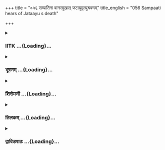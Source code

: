 +++
title = "०५६ सम्पातिना वानरमुखात् जटायुमृत्युश्रवणम्"
title_english = "056 Sampaati hears of Jataayu s death"

+++
<div caption="श्रीराम-हरिसीताराममूर्ति-घनपाठिभ्यां वचनम्" class="audioEmbed" src="https://archive.org/download/Ramayana-recitation-Sriram-harisItArAmamUrti-Ghanapaati-v2/Kanda_4/Kanda_4_KSK-056-Sampaati_hears_of_Jataayu_s_death.mp3"></div>

<div class="js_include collapsed" newlevelforh1="3" title="IITK" unfilled url="/purANam/rAmAyaNam/audIchya-pAThaH/iitk/4_kiShkindhAkANDam/05-daxiNAnveShaNam/056_sampAtinA_vAnaramukhAt_jaTAyumRtyushravaNam.md">
<details><summary><h3>IITK ...{Loading}...</h3></summary>

Sampati sees Angada and other monkeys -- hears about the death of his
brother Jatayu.



#### श्लोकः
##### मूलम्
उपविष्टास्तु ते सर्वे यस्मिन्प्रायं गिरिस्थले।  
हरयो गृध्रराजश्च तं देशमुपचक्रमे॥4.56.1॥  
सम्पातिर्नाम नाम्ना तु चिरञ्जीवी विहङ्गमः।  
भ्राता जटायुषः श्रीमान्विख्यातबलपौरुषः॥4.56.2॥

##### शब्दार्थः
ते they, सर्वे all, हरयः monkeys, यस्मिन् that, गिरिस्थले on the plateau of the mountain, प्रायम् उपविष्टाः seated preparing to die by fasting unto death, तं देशम् that location, गृध्रराजः king of vultures, नाम्ना by name, सम्पातिर्नाम as Sampati, चिरञ्जीवी longlived, जटायुषः Jatayu, भ्राता brother, श्रीमान् prosperous, विख्यातबलपौरुषः widely known for his strength, विहङ्गमः a vulture, उपचक्रमे came there.

##### आङ्ग्लानुवादः
While the monkeys were preparing to fast unto death on the plateau of the mountain, Sampati, the prosperous king of vultures, the longlived elder brother of Jatayu widely known for his strength, appeared there.



#### श्लोकः
##### मूलम्
कन्दरादभिनिष्क्रम्य स विन्ध्यस्य महागिरेः।  
उपविष्टान्हरीन्दृष्ट्वा हृष्टात्मा गिरमब्रवीत्॥4.56.3॥

##### शब्दार्थः
सः he, महागिरेः of the great mountain, विन्ध्यस्य Vindhya's, कन्दरात् from the cave, अभिनिष्क्रम्य emerging, उपविष्टान् seated, हरीन् monkeys, दृष्ट्वा after seeing, हृष्टात्मा delighted, गिरम् word, अब्रवीत् spoke.

##### आङ्ग्लानुवादः
Coming out of the cave of the great mount Vindhya, Sampati was glad to see the monkeys seated there and said to himselfः



#### श्लोकः
##### मूलम्
विधिः किल नरं लोके विधानेनानुवर्तते।  
यथाऽयं विहितो भक्ष्यश्चिरान्मह्यमुपागतः॥4.56.4॥

##### शब्दार्थः
लोके in this world, विधिः destiny, विधानेन in accordance with, नरम् अनुवर्तते किल said to follow, यथा as, चिरात् for long, मह्यम् for me, विहितः fixed, अयम् this, भक्ष्यः eatable, उपागतः has come.

##### आङ्ग्लानुवादः
'Destiny rules the world of men in accordance with a divine arrangement. Or else, it would not have brought me food after a long time (of fasting)'. (The monkeys are food for Sampati)'



#### श्लोकः
##### मूलम्
परम्पराणां भक्षिष्ये वानराणां मृतं मृतम्।  
उवाचेदं वचः पक्षी तान्निरीक्ष्य प्लवङ्गमान्॥4.56.5॥

##### शब्दार्थः
वानराणाम् of monkeys, परम्पराणाम् one after the other, मृतं मृतम् as and when they die, भक्षिष्ये I will eat, तान् them, प्लवङ्गमान् monkeys, निरीक्ष्य looking at them, पक्षी the vulture, इदं these, वचः words, उवाच spoke.

##### आङ्ग्लानुवादः
Looking at them, the vulture continued, 'I will eat these monkeys one after the other as and when they die'.



#### श्लोकः
##### मूलम्
तस्य तद्वचनं श्रुत्वा भक्ष्यलुब्धस्य पक्षिणः।  
अङ्गदः परमायस्तो हनूमन्तमथाब्रवीत्॥4.56.6॥

##### शब्दार्थः
भक्ष्यलुब्धस्य of the greedy for food, तस्य पक्षिणः of the vulture, तत् वचनम् that words, श्रुत्वा on hearing, अथ then, अङ्गदः Angada, परमायस्तः highly dejected, हनूमन्तम् to Hanumanta, अब्रवीत् said.

##### आङ्ग्लानुवादः
Hearing the words of the vulture greedily waiting for food, deeply dejected Angada spoke to Hanumanः



#### श्लोकः
##### मूलम्
पश्य सीतापदेशेन साक्षाद्वैवस्वतो यमः।  
इमं देशमनुप्राप्तो वानराणां विपत्तये॥4.56.7॥

##### शब्दार्थः
सीतापदेशेन in the name of Sita, वैवस्वतः Vaivasvata, यमः Yama, साक्षात् himself in person, वानराणाम् to monkeys, विपत्तये to kill, इमं देशम् this place, अनुप्राप्तः has come, पश्य see.

##### आङ्ग्लानुवादः
'See, Yama, son of Vaivasvata, has arrived here in person  to destroy the monkeys in the name of Sita. (Sita became the direct agent for causing the destruction of monkeys).



#### श्लोकः
##### मूलम्
रामस्य न कृतं कार्यं राज्ञो न च वचः कृतम्।  
हरीणामियमज्ञाता विपत्तिस्सहसागता॥4.56.8॥

##### शब्दार्थः
रामस्य Rama's, कार्यम् task, न कृतम् not carried out, राज्ञः the king's, वचः words, न च कृतम् not carried out, हरीणाम् for the monkeys, इयम् this, अज्ञाता unknown, विपत्तिः calamity, सहसा suddenly, आगता has set in.

##### आङ्ग्लानुवादः
'Rama's task has not been performed. Sugriva's order has not been excuted. And (now) suddenly this calamity has overtaken the monkeys unawares.



#### श्लोकः
##### मूलम्
वैदेह्याः प्रियकामेन कृतं कर्म जटायुषा।  
गृध्राराजेन यत्तत्र श्रुतं वस्तदशेषतः॥4.56.9॥

##### शब्दार्थः
वैदेह्याः the princess of Videha, प्रियकामेन in order to please her, गृध्रराजेन by the king of vultures, जटायुषा by Jatayu, तत्र there, यत् कर्म whatever task, कृतम् has been accomplished, तत् that, अशेषतः fully, वः for you, श्रुतम् heard.

##### आङ्ग्लानुवादः
'We have heard in detail about the task accomplished by Jatayu, the king of vultures, in order to please Sita, the princess of Videha.



#### श्लोकः
##### मूलम्
तथा सर्वाणि भूतानि तिर्यग्योनिगतान्यपि।  
प्रियं कुर्वन्ति रामस्य त्यक्त्वा प्राणान्यथा वयम्॥4.56.10॥

##### शब्दार्थः
तथा that way, तिर्यग्योनिगतान्यपि those born as animals even, सर्वाणि all, भूतानि creatures, प्राणान् life, त्यक्त्वा risking, वयं यथा like us, रामस्य for Rama, प्रियम् please, कुर्वन्ति you will.

##### आङ्ग्लानुवादः




#### श्लोकः
##### मूलम्
अन्योऽन्यमुपकुर्वन्ति स्नेहकारुण्ययन्त्रिताः।  
तेन तस्योपकारार्थं त्यजताऽत्मानमात्मना॥4.56.11॥

##### शब्दार्थः
स्नेहकारुण्ययन्त्रिताः  bound by  friendship and compassion, अन्योन्यम् mutually, उपकुर्वन्ति  help, तेन by him, तस्य Rama's, उपकारार्थम् for wellbeing, आत्मानम् his life, आत्मना by himself, त्यजत by giving up.

##### आङ्ग्लानुवादः
'Bound by  friendship and compassion each one helps the other. In fact, Jatayu did this by giving up his life on his own, for the sake of Rama.



#### श्लोकः
##### मूलम्
प्रियं कृतं हि रामस्य धर्मज्ञेन जटायुषा।  
राघवार्थे परिश्रान्ता वयं सन्त्यक्तजीविताः॥4.56.12॥  
कान्ताराणि प्रपन्नाः स्म न च पश्याम मैथिलीम्।

##### शब्दार्थः
धर्मज्ञेन by the righteous, जटायुषा by Jatayu, रामस्य Rama's, प्रियम् wellbeing, कृतं हि is done, वयम् we, राघवार्थे for Rama's sake, परिश्रान्ताः exhausted, सन्त्यक्तजीविताः all of us are giving up life, कान्ताराणि forests, प्रपन्नाः ventured, स्म we, मैथिलीम् Maithili, न च पश्याम we have not seen.

##### आङ्ग्लानुवादः
'Jatayu, the knower of dharma, has laid down his life for the wellbeing of Rama. We are exhausted in the process of helping Rama. We have lost hope of our lives after entering these forests. Yet we have failed to find the princess from Mithila.



#### श्लोकः
##### मूलम्
स सुखी गृध्रराजस्तु रावणेन हतो रणे॥4.56.13॥  
मुक्तश्च सुग्रीवभयाद्गतश्च परमां गतिम्।

##### शब्दार्थः
रणे in combat, रावणेन by Ravana, हतः was slain, सः he, गृध्रराजस्तु king of vultures, सुखी is happy, सुग्रीवभयात् fear of Sugriva, मुक्तश्च relieved, परमाम् supreme, गतिम् status, गतश्च attained.

##### आङ्ग्लानुवादः
'The king of vultures was slain by Ravana in a combat. He attained supreme status. He had no fear for Sugriva (as we have).



#### श्लोकः
##### मूलम्
जटायुषो विनाशेन राज्ञो दशरथस्य च॥4.56.14॥  
हरणेन च वैदेह्यास् संशयं हरयो गताः।

##### शब्दार्थः
जटायुषः Jatayu's, विनाशेन by the death, राज्ञः king's, दशरथस्य च and Dasaratha's, वैदेह्याः princess from Videha, हरणेन च by abducting, हरयः monkeys, संशयं गताः are caught in doubtful situation.

##### आङ्ग्लानुवादः
'The survival of monkeys has become doubtful due to the death of Jatayu, death of  king Dasaratha and the abduction of the princess from Videha.



#### श्लोकः
##### मूलम्
रामलक्ष्मणयोर्वासश्च अरण्ये सह सीतया॥4.56.15॥  
राघवस्य च बाणेन वालिनश्च तथा वधः।  
रामकोपादशेषाणां रक्षसानां तथा वधः॥4.56.16॥  
कैकेय्या वरदानेन इदं च विकृतं कृतम्।

##### शब्दार्थः
कैकेय्याः to Kaikeyi, वरदानेन the granting of boons, सीतया सह along with Sita, अरण्ये in the forest, रामलक्ष्मणयोः of Rama and Lakshmana, वासः residence, तथा so also, राघवस्य Rama's, बाणेन with arrow, वालिनः Vali's, वधश्च death, तथा so also, रामकोपात् due to Rama's anger, अशेषाणाम् of the entire lot, रक्षसानाम् demons, वधश्च death, इदम् this, विकृतं च unwanted consequence, कृतम् was done.

##### आङ्ग्लानुवादः
'The exile of Rama and Lakshmana into the forest along with Sita, so also the death of Vali and of the demons in the hands of Rama due to his anger are all evil  
consequences of a boon granted to Kaikeyi.'



#### श्लोकः
##### मूलम्
तदसुखमनुकीर्तितं वचो  
भुवि पतितांश्च समीक्ष्य वानरान्।  
भृशचलितमतिर्महामतिः  
कृपणमुदाहृतवान् स गृध्रराट्॥4.56.17॥

##### शब्दार्थः
अनुकीर्तितम् which was described, असुखम् unhappy , तत् that, वचः words, भुवि on the earth, पतितान् fallen, वानरान् monkeys, समीक्ष्य observing, महामतिः wise, सः he, गृध्राराट् the king of vultures, भृशचलितमतिः shaken up mentally, कृपणम् wretched, उदाहृतवान् narrated.

##### आङ्ग्लानुवादः
The wise king of vultures was shaken up mentally on seeing the monkeys lying on the ground and hearing the unhappy narration of Angada.  

#### समाप्तिः
 श्रीमद्रामायणे वाल्मीकीय आतिकाव्ये किष्किन्धाकाण्डे षटपञ्चाशस्सर्गः॥  
Thus ends the  fiftysixth sarga in Kishkindakanda of the first epic, the Holy Ramayana composed by sage Valmiki.

</details>
</div>
<div class="js_include collapsed" newlevelforh1="3" title="भूषणम्" unfilled url="/purANam/rAmAyaNam/audIchya-pAThaH/TIkA/bhUShaNa_iitk/4_kiShkindhAkANDam/05-daxiNAnveShaNam/056_sampAtinA_vAnaramukhAt_jaTAyumRtyushravaNam.md">
<details><summary><h3>भूषणम् ...{Loading}...</h3></summary>



उपविष्टास्तु ते सर्वे यस्मिन् प्रायं गिरिस्थले ।  

हरयो गृध्रराजश्च तं देशमुपचक्रमे  ॥  ४।५६।१  ॥   

अथ सम्पातिसंवनादः षट्पञ्चाशे उपविष्टा इत्यादि । उपचक्रमे
प्राप्तुमुपक्रान्तः  ॥  ४।५६।१  ॥   

  

सम्पातिर्नाम नाम्ना तु चिरञ्चीवी विहङ्गमः ।  

भ्राता जटायुषः श्रीमान् प्रख्यातबलपौरुषः  ॥  ४।५६।२  ॥   

कन्दरादभिनिष्क्रम्य स विन्ध्यस्य महागिरेः ।  

उपविष्टान् हरीन् दृष्ट्वा हृष्टात्मा गिरमब्रवीत्  ॥  ४।५६।३  ॥   

सम्पातिरित्यादिश्लोकद्वयमेकान्वयम्  ॥  ४।५६।२,३  ॥   

  

विधिः किल नरं लोके विधानेनानुवर्तते ।  

याथा ऽयं विहितो भक्ष्याश्चिरान्मह्यामुपागतः  ॥  ४।५६।४  ॥   

विधिः दैवम् । विधानेन योगक्षेमसम्पादनेन । यथा यस्मात्कारणात्  ॥  ४।५६।४
 ॥   

  

परं पराणां भक्षिष्ये वानराणां मृतं मृतम् ।  

उवाचेदं वचः पक्षी तान्निरीक्ष्य प्लवङ्गमान्  ॥  ४।५६।५  ॥   

पराणां वानराणां मध्ये मृतं परं वानरं भक्षिष्य इत्येवं वच उवाचेत्यन्वयः
 ॥  ४।५६।५  ॥   

  

तस्य तद्वचनं श्रुत्वा भक्ष्यलुब्धस्य पक्षिणः ।  

अङ्गदः परमायस्तो हमुमन्तमथाब्रवीत्  ॥  ४।५६।६  ॥   

पश्य सीतापदेशेन साक्षाद्वैवस्वतो यमः ।  

इमं देशमनुप्राप्तो वानराणां विपत्तये  ॥  ४।५६।७  ॥   

परमायस्तः परमोद्विग्न इत्यर्थः  ॥  ४।५६।६,७  ॥   

  

रामस्य न कृतं कार्यं राज्ञो न च वचः कृतम् ।  

हरिणामियमज्ञाता विपत्तिः सहसागता  ॥  ४।५६।८  ॥   

अज्ञाता अचिन्तिता  ॥  ४।५६।८  ॥   

  

वैदेह्याः प्रियकामेन कृतं कर्म जटायुषा ।  

गृध्रराजेन यत्तत्र श्रुतं वस्तदशेषतः  ॥  ४।५६।९  ॥   

तथा सर्वाणि भूतानि तिर्यग्योनिगतान्यपि ।  

प्रियं कुर्वन्ति रामस्य त्यक्त्वा प्राणान् यथा वयम् ।  

अन्योन्यमुपकुर्वन्ति स्नेहकारुण्ययन्त्रिताः  ॥  ४।५६।१०  ॥   

तेन तस्योपकारार्थं त्यजतात्मानमात्मना ।  

प्रियं कृतं हि रामस्य धर्मज्ञेन जटायुषा  ॥  ४।५६।११  ॥   

राघवार्थे परिश्रान्ता वयं संत्यक्तजीविताः ।  

कान्ताराणि प्रपन्नाः स्म न च पश्याम मैथिलीम्  ॥  ४।५६।१२  ॥   

स्नेहकारुण्ययन्त्रिताः स्नेहकारुण्याभ्यां वद्धाः । अन्योन्यं प्रत्येकं
प्रत्येकम्  ॥  ४।५६।१०१२  ॥   

  

स सुखी गृध्रराजस्तु रावणेन हतो रणे ।  

मुक्तश्च सुग्रीवभयाद्गतश्च परमां गतिम्  ॥  ४।५६।१३  ॥   

जटायुषो विनाशेन राज्ञो दशरथस्य च ।  

हरणेन च वैदेह्याः संशयं हरयो गताः  ॥  ४।५६।१४  ॥   

परमां गतिं मुक्तिमित्यर्थः  ॥  ४।५६।१३,१४  ॥   

  

रामलक्ष्मणयोर्वास अरण्ये सह सीतया ।  

राघवस्य च बाणेन वालिनश्च तथा वधः  ॥  ४।५६।१५  ॥   

रामकोपादशेषाणां राक्षसानां तथा वधः ।  

कैकेय्या वरदानेन इदं हि विकृतं कृतम्  ॥  ४।५६।१६  ॥   

रामलक्ष्मणयोरित्यादि । रामवनवासमारभ्य प्रायोपवेशपर्यन्तं यदस्ति
तत्सर्वमिदं विकृतं कैकेय्या वरदानेन कृतं हीति सम्बन्धः । इत्यङ्गदो
ऽभ्रवीदिति सम्बन्धः  ॥  ४।५६।१५,१६  ॥   

  

तदसुखमनुकीर्तितं वचो भुवि पतितांश्च समीक्ष्य वानरान् ।  

भृशचिलतमतिर्महामतिः कृपणमुदाहृतवान् स गृध्रराट्  ॥  ४।५६।१७  ॥   

तदसुखमिति । समीक्ष्य ज्ञात्वेत्यर्थः । ज्ञानं च वचनश्रवणं वानराणां दर्शन
च । अस्य श्लोकस्यानन्तरं सर्गसमाप्तिर्भवितुमर्हति  ॥  ४।५६।१७  ॥   

  

तत्तु श्रुत्वा तदा वाक्यमङ्गदस्य मुखोद्गतम् ।  

अब्रवीद्वचनं गृध्रस्तीक्ष्णतुण्डो महास्वनः  ॥  ४।५६।१८  ॥   

को ऽयं गिरा घोषयति प्राणैः प्रियतमस्य मे ।  

जटायुषो वधं भ्रातुः कम्पयन्निव मे मनः  ॥  ४।५६।१९  ॥   

कथमासीज्जनस्थाने युद्धं राक्षसगृध्रयोः ।  

नामधेयमिदं भ्रातुश्चिरस्याद्य मया श्रुतम्  ॥  ४।५६।२०  ॥   

इच्छेयं गिरिदुर्गाच्च भवद्भिरवतारितुम् ।  

यवीयसो गुणज्ञस्य श्लाघनीयस्य विक्रमैः  ॥  ४।५६।२१  ॥   

अतिदीर्घस्य कालस्य तुष्टो ऽस्मि परिकीर्तनात् ।  

तदिच्छेयमहं श्रोतुं विनाशं वानरर्षभाः  ॥  ४।५६।२२  ॥   

भ्रातुर्जटायुषस्तस्य जनस्थाननिवासिनः ।  

तस्यैव च मम भ्रातुः सखा दशरथः कथम्  ॥  ४।५६।२३  ॥   

यस्य रामः प्रियः पुत्रो ज्येष्ठो गुरुजनप्रियः ।  

सूर्यांशुदग्धपक्षत्वान्न शक्नोम्युपसर्पितुम्  ॥  ४।५६।२४  ॥   

तीक्ष्णतुण्डः तीक्ष्णमुखः । "वक्त्रास्ये वदनं तुण्डम्" इत्यमरः  ॥ 
४।५६।१८२४  ॥   

  

इच्छेयं पर्वतादस्मादवतर्तुमरिन्दमाः  ॥  ४।५६।२५  ॥   

इत्यार्षे श्रीरामायणे वाल्मीकीये आदिकाव्ये श्रीमत्किष्किन्धाकाण्डे
षट्पञ्चाशः सर्गः  ॥  ५६  ॥   

अत्र "कथमासीज्जनस्थाने युद्धं राक्षसगृध्रयोः । सखा दशरथः कथम्"
इत्येवमनुवादात् पूर्वमिदमप्यङ्गदेनोक्तमिति ध्येयम् । अस्मिन् सर्गे
पञ्चविंशतिश्लोकाः  ॥  ४।५६।२५  ॥   

इति श्रीगोविन्दराजविरचिते श्रीरामायणभूषणे मुक्ताहाराख्याने
किष्किन्धाकाण्डव्याख्याने षट्पञ्चाशः सर्गः  ॥  ५६  ॥   



</details>
</div>
<div class="js_include collapsed" newlevelforh1="3" title="शिरोमणी" unfilled url="/purANam/rAmAyaNam/audIchya-pAThaH/TIkA/shiromaNI_iitk/4_kiShkindhAkANDam/05-daxiNAnveShaNam/056_sampAtinA_vAnaramukhAt_jaTAyumRtyushravaNam.md">
<details><summary><h3>शिरोमणी ...{Loading}...</h3></summary>



भयमागतमित्युक्तम्, तत्स्वरूपं वर्णयितुमाह उपेति । यस्मिन् गिरिस्थले
सर्वे हरयः प्रायमुपविष्टाः तं देशं गृध्रराजः संपातिः उपचक्रमे जगाम  ॥ 
४।५६।१  ॥   

  

संपातिरिति । जटायुषः भ्राता नाम्ना संपातिः संपातिनामेत्यर्थः, विन्ध्यस्य
कन्दरात् अभिनिष्क्रम्य हरीन्दृष्ट्वा हृष्टात्मा सन् गिरमब्रवीत् नाम
प्रसिद्धमेतत् । श्लोकद्वयमेकान्वयि  ॥  ४।५६।२,३  ॥   

  

तद्वचनाकारमाह विधिरिति । विधानेन पूर्वार्जितकर्मानुसारेण विधिः क्रियाफलं
यथा नरमनुवर्तते प्राप्नोति तथा विहितः पूर्वार्जितकर्मणा निष्पादितः अयं
भक्ष्यः मह्यमुपागतः अतः परम्पराणां क्रमेणाभिविष्टानां वानराणां मृतं मृतं
वानरमहं भक्षिष्ये । एतद्वचः प्लवङ्गमान् निरीक्ष्य पक्षी संपातिरब्रवीत् ।
श्लोकद्वयमेकान्वयि  ॥  ४।५६।४,५ ॥   

  

तस्येति । भक्ष्यलब्धस्य लब्धं भक्ष्यं येन तस्य संपातेर्वचनं श्रुत्वा
परमायस्तो ऽतिखिन्नो ऽङ्गदः हनूमन्तमब्रवीत्  ॥  ४।५६।६  ॥   

  

तद्वचनाकारमाह पश्येति । वैवस्वतो विवस्वत्पुत्रोपमः गृध्रापदेशेन
गृध्रव्याजेन वानराणां विपत्तये इमं देशं साक्षादनुप्राप्तः  ॥  ४।५६।७  ॥   

  

रामस्येति । यैः रामस्य कार्यं न कृतं राजशासनं मासाभ्यन्तरे
समागन्तव्यमिति सुग्रीवकृतनियोगश्च न कृतं तेषां हरीणामज्ञाता
पूर्वमलक्षितेयं विपत्तिः आगता  ॥  ४।५६।८  ॥   

  

एतत्कर्तृकास्मद्भक्षणे ऽस्माभिर्न शोचनीयमित्याह-- वैदेह्या इति
द्वाभ्याम् । वैदेह्याः प्रियकामेन जटायुषा यत् कर्मं कृतं तत् वो
युष्माकमशेषतः श्रुतम्  ॥  ४।५६।९  ॥   

  

तथेति । तिर्यग्योनिगतानि जटायुःप्रभृतीनि प्राणांस्त्यक्त्वा ऽपि यथा
रामस्य प्रियं कुर्वन्ति तथा वयं करिष्याम इति शेषः  ॥  ४।५६।१०  ॥   

  

तदेव भङ्गयन्तरेणाह अन्योन्यमिति । स्नेहकारुण्ययन्त्रिताः
स्नेहकारुण्ययोर्वशं प्राप्ताः शिष्टाः अन्योन्यमुपकुर्वन्ति ततो
हेतोस्तस्य रामस्योपकारार्थमात्मना स्वस्वप्रयत्नेन आत्मानं देहं त्यजत  ॥ 
४।५६।११  ॥   

  

ननु मरणमात्रेण कथं रामप्रीतिर्भवितेत्यत आह प्रियमिति । धर्मज्ञेन जटायुषा
रामस्य प्रियं प्रीतिः कृतं संपादितं मरणेनैवेति शेषः । एवं राघवस्यार्थे
कान्ताराणि दुर्गमपथान् प्रपन्नाः प्राप्ता ये वयं मैथिलीं न पश्याम ते वयं
परिश्रान्ताः अत एव त्यक्तजीविताः सन्तः रामप्रीतिं निष्पादयिष्याम इति
शेषः । सार्धश्लोकः एकान्वयी  ॥  ४।५६।१२  ॥   

  

स इति । रणे रावणेन हतः अत एव परमां गतिमुत्तमस्थानं गतो गृध्रराजो जटायुः
सुग्रीवभयान्मुक्तः अत एव सुखी आस्ते इति शेषः । सुग्रीवभयान्मुक्त इत्यनेन
गृध्रादीनामपि सुग्रीवं एव राजेति सूचिम्  ॥  ४।५६।१३  ॥   

  

जटायुष इति । जटायुषो दशरथस्य च विनाशेन वैदेह्या हरणेन च हरयो वयं संशयं
रामस्य शीघ्रं सुखयोगो ऽस्ति न वेति संदेहं गताः प्राप्ताः  ॥  ४।५६।१४  ॥   

  

रामेति । रामलक्ष्मणयोररण्ये वासादि विकृतमस्मत्प्रायोपवेशादि च केकय्या
वरदानेनैव कृतमवेहीति शेषः । अर्धचतुष्टयमेकान्वयि  ॥  ४।५६।१५,१६  ॥   

  

तदिति । अनुकीर्तितं वानरैः कथितम् असुखं दुःखरूपं तद्वचो निरीक्ष्य
श्रुत्वा भुवि पतितान् वानरांश्च निरीक्ष्य भृशचकितमतिर्गृध्रराजः संपातिः
कृपणं वचः उदाहृतवान्  ॥  ४।५६।१७  ॥   

  

तदेव भङ्ग्यन्तरेणाह तदिति । तथा तेन प्रकारेण अङ्गदस्य मुखोद्गतं
तद्वाक्यं श्रुत्वा गृध्रो ऽब्रवीत्  ॥  ४।५६।१८  ॥   

  

तद्वचनाकारमाह को ऽयमिति । मे मनः कम्पयन्निव मे भ्रातुर्जटायुषो वधं गिरा
वाच्यवृत्त्या को ऽयं घोषयति वदति  ॥  ४।५६।१९  ॥   

  

कथमिति । राक्षसगृध्रयोर्युद्धं कथमासीत् । अर्धं पृथक्  ॥  ४।५६।२०  ॥   

  

नामेति । भ्रातुरिदं जटायुरिति नामधेयं चिरस्य बहुकालतः श्रुतम् अतो
भवद्भिः गिरिदुर्गादवतारितुमात्मानमिति शेषः, इच्छेयम् एतेन स्वस्य स्वत
उत्तरणासामर्थ्यं व्यञ्जितम्  ॥  ४।५६।२१  ॥   

  

यवीयस इति । अतिदीर्घस्य कालस्यापगमे सतीति शेषः, यवीयसः कनिष्ठभ्रातुः
कीर्तनात् अहं परितुष्टो ऽस्मि । अर्धं पृथक् । तदिति । जनस्थाननिवासिनो
भ्रातुः विनाशं विनाशप्रकारं श्रोतुमिच्छामि । अर्थद्वयमेकान्वयि  ॥ 
४।५६।२२  ॥   

  

तस्येति । यस्य रामः पुत्रः स मम भ्रातुः सखा दशरथः कथं लोकान्तरं गत इति
शेषः  ॥  ४।५६।२३  ॥   

  

ननु त्वमेव कुतो नोत्तरसीत्यत आह-- सूर्येति । सूर्यांशुना दग्धः पक्षो
यस्य तत्त्वात् हेतोः विसर्पितुं चलितुं न शक्नोमि अतः
पर्वतादवतर्तुमवतरितुमिच्छेयं भवद्भिरिति शेषः  ॥  ४।५६।२४,२५  ॥   

  

इति श्रीमद्वाल्मीकीयरामायणव्याख्याने रामायणशिरोमणौ किष्किन्धाकाण्डे
षट्पञ्चाशः सर्गः  ॥  ४।५६  ॥   

  



</details>
</div>
<div class="js_include collapsed" newlevelforh1="3" title="तिलकम्" unfilled url="/purANam/rAmAyaNam/audIchya-pAThaH/TIkA/tilaka_iitk/4_kiShkindhAkANDam/05-daxiNAnveShaNam/056_sampAtinA_vAnaramukhAt_jaTAyumRtyushravaNam.md">
<details><summary><h3>तिलकम् ...{Loading}...</h3></summary>



गिरिस्थले गिरिप्रदेशे  ॥  ४।५६।१३  ॥   

  

विधिः क्रियाफलम् । नरं प्राणिनं विधानेन प्राचीनकर्मानुसारेण । यथा तद्यथा
तथोच्यत इत्यर्थः । अयमामिषरूपो ऽस्माकं भक्ष्यश्चिरान्मह्यं स्वत एवोपागतः
 ॥  ४।५६।४  ॥   

  

यतः परम्पराणां पङ्क्तित उपविष्टानां वानराणां मध्ये मृतं मृतं
क्रमाद्भक्षिष्ये तत्मादिति पूर्वेण संबन्धः  ॥  ४।५६।५  ॥   

  

परमायस्तः परमखिन्नः  ॥  ४।५६।६  ॥   

  

सीतापदेशेनेति । सीताव्याजेन प्राप्तप्रायोपवेशानामित्यर्थः ।
"गृध्रापदेशेन" इति पाठः सुगमः  ॥  ४।५६।७  ॥   

  

अज्ञाता ऽचिन्तिता  ॥  ४।५६।८  ॥   

  

तिर्यग्योनिभूतानामस्माकमिव तिर्यग्योन्यन्तरस्यापि सीतानिमित्तं
विपत्तिर्जातेत्याह-- वैदेह्या इति । प्रत्यक्षं ह्रियमाणाया इति शेषः  ॥ 
४।५६।९  ॥   

  

रामस्य प्रियं कुर्वन्तीत्यनेन तस्मिन्सर्वप्रेमास्पदत्वं सूचयता
सर्वात्मत्वं सूचितम्  ॥  ४।५६।१०  ॥   

  

सार्वात्म्यमेव द्रढयति अन्योन्यमिति । स्नेहकारुण्ययन्त्रिताः रामे इति
शेषः । सर्वस्य रामत्वात्तदीयस्नेहेनैव परस्परोपकारकरणमित्यर्थः ।
स्नेहविषयता रामातिरिक्तेनेत्यनेन सूचितम् । तत उक्तस्नेहादियन्त्रणतः ।
तस्य रामस्योपकारार्थमित्यस्य प्रवृत्ता इति शेषः  ॥  ४।५६।११  ॥   

  

ननु प्राणत्यागेन कथं रामस्य सन्तोष अत आह-- प्रियमिति । हि यतो जटायुषा
प्राणांस्त्यजता प्रियं कृतमिति रामस्य मतमिति शेषः । तथास्मन्मरणेनापि
रामस्तथा मंस्यतीति भावः  ॥  ४।५६।१२  ॥   

  

सुखीति । सुखित्वमेव परमगतिप्राप्त्या दर्शयति रावणेनेत्यादि । मुक्तश्चेति
। अनेन सर्वतिर्यग्योनिराजत्वं कपीन्द्रस्य सूचितम् । गतश्च परमां गतिम्
रामानुग्रहादिति शेषः  ॥  ४।५६।१३  ॥   

  

जटायुषो विनाशेन प्रागिति शेषः । यदि पुनर्मुहूर्तमपि युद्धे रावणं
निरुन्ध्यात्तदा रामदृग्गोचरो रावणः सीतां न हरेदिति भावः । राज्ञो दशरथस्य
च द्राग्विनाशेन । यदि पक्षमात्रमपि राजजीवनं स्यात्तदा रामं
प्रत्यानयेदेवेति भावः । वैदेहीहरणं तु स्पष्टमेव वानराणां प्राणसंशयकारणम्
 ॥  ४।५६।१४,१५  ॥   

  

विकृतमरण्यवासवालिवधरक्षोवधरूपम् । इदं चास्मन्मरणरूपं च कैकेय्या
वरदानेनैव कृतमित्यर्थः  ॥  ४।५६।१६  ॥   

  

भृशचकितमतिः क्षुभितचित्तः । कृपणं दीनम्  ॥  ४।५६।१७  ॥   

  

अस्यैव प्रपञ्चः-- तत्त्विति  ॥  ४।५६।१८  ॥   

  

को घोषयति । स मया प्रष्टव्य इति शेषः  ॥  ४।५६।१९  ॥   

  

प्रश्नमेवाह-- कथमिति  ॥  ४।५६।२०  ॥   

  

गिरिदुर्गाद्भवद्भिरवतारितुमिच्छेयम् आत्मानमिति शेषः । अवतारणफलमाह--
यवीयस इति । कनिष्ठस्येत्यर्थः  ॥  ४।५६।२१  ॥   

  

श्रोतुमिच्छेयम् युष्मत्समीपमागत्येति शेषः । अन्वयस्तु-- यस्य रामः प्रियः
पुत्रः स दशरथो मम भ्रातुस्तस्यैव जटायुषः सखा, अतस्तत्स्नेहात्प्रयतमानस्य
तस्य जनस्थानवासिनस्तस्य प्रसिद्धविक्रमस्य जटायुषो विनाशः कथमभवदिति तस्य
विनाशं श्रोतुमिच्छेयमिति । कथं सखेत्यन्वयस्तु नोचितः, तदुत्तरस्याग्रे
ऽभावात्  ॥  ४।५६।२२,२३  ॥   

  

स्वस्यावतारणसापेक्षत्वे हेतुमाह सूर्येति । अवतर्तुमवातारयितुम्  ॥ 
४।५६।२४ ॥   

  

इति श्रीरामाभिरामे श्रीरामीये रामायणतिलके वाल्मीकीय आदिकाव्ये
किष्किन्धाकाण्डे षट्पञ्चाशः सर्गः  ॥  ४।५६  ॥   

  



</details>
</div>
<div class="js_include collapsed" newlevelforh1="3" title="द्राविडपाठः" unfilled url="/purANam/rAmAyaNam/drAviDapAThaH/4_kiShkindhAkANDam/05-daxiNAnveShaNam/056_sampAtinA_vAnaramukhAt_jaTAyumRtyushravaNam.md">
<details><summary><h3>द्राविडपाठः ...{Loading}...</h3></summary>



  
उपविष्टास्तु ते सर्वे यस्मिन् प्रायं गिरिस्थले।  
हरयो गृध्रराजश्च तं देशमुपचक्रमे ॥ 4.56.1 ॥   
सम्पातिर्नाम नाम्ना तु चिरञ्चीवी विहङ्गमः।  
भ्राता जटायुषः श्रीमान् प्रख्यातबलपौरुषः ॥ 4.56.2 ॥   
कन्दरादभिनिष्क्रम्य स विन्ध्यस्य महागिरेः।  
उपविष्टान् हरीन् दृष्ट्वा हृष्टात्मा गिरमब्रवीत् ॥ 4.56.3 ॥   
विधिः किल नरं लोके विधानेनानुवर्तते।  
याथाऽयं विहितो भक्ष्याश्चिरान्मह्यामुपागतः ॥ 4.56.4 ॥   
परं पराणां भक्षिष्ये वानराणां मृतं मृतम्।  
उवाचेदं वचः पक्षी तान्निरीक्ष्य प्लवङ्गमान् ॥ 4.56.5 ॥   
तस्य तद्वचनं श्रुत्वा भक्ष्यलुब्धस्य पक्षिणः।  
अङ्गदः परमायस्तो हमुमन्तमथाब्रवीत् ॥ 4.56.6 ॥   
पश्य सीतापदेशेन साक्षाद्वैवस्वतो यमः।  
इमं देशमनुप्राप्तो वानराणां विपत्तये ॥ 4.56.7 ॥   
रामस्य न कृतं कार्यं राज्ञो न च वचः कृतम्।  
हरिणामियमज्ञाता विपत्तिः सहसागता ॥ 4.56.8 ॥   
वैदेह्याः प्रियकामेन कृतं कर्म जटायुषा।  
गृध्रराजेन यत्तत्र श्रुतं वस्तदशेषतः ॥ 4.56.9 ॥   
प्रियं कुर्वन्ति रामस्य त्यक्त्वा प्राणान् यथा वयम्।  
अन्योन्यमुपकुर्वन्ति स्नेहकारुण्ययन्त्रिताः ॥ 4.56.10 ॥   
तेन तस्योपकारार्थं त्यजतात्मानमात्मना।  
प्रियं कृतं हि रामस्य धर्मज्ञेन जटायुषा ॥ 4.56.11 ॥   
राघवार्थे परिश्रान्ता वयं सन्त्यक्तजीविताः।  
कान्ताराणि प्रपन्नाः स्म न च पश्याम मैथिलीम् ॥ 4.56.12 ॥   
स सुखी गृध्रराजस्तु रावणेन हतो रणे।  
मुक्तश्च सुग्रीवभयाद्गतश्च परमां गतिम् ॥ 4.56.13 ॥   
जटायुषो विनाशेन राज्ञो दशरथस्य च।  
हरणेन च वैदेह्याः संशयं हरयो गताः ॥ 4.56.14 ॥   
रामलक्ष्मणयोर्वास अरण्ये सह सीतया।  
राघवस्य च बाणेन वालिनश्च तथा वधः ॥ 4.56.15 ॥   
रामकोपादशेषाणां राक्षसानां तथा वधः।  
कैकेय्या वरदानेन इदं हि विकृतं कृतम् ॥ 4.56.16 ॥   
तदसुखमनुकीर्तितं वचो भुवि पतितांश्च समीक्ष्य वानरान्।  
भृशचिलतमतिर्महामतिः कृपणमुदाहृतवान् स गृध्रराट् ॥ 4.56.17 ॥   
तत्तु श्रुत्वा तदा वाक्यमङ्गदस्य मुखोद्गतम्।  
अब्रवीद्वचनं गृध्रस्तीक्ष्णतुण्डो महास्वनः ॥ 4.56.18 ॥   
कोऽयं गिरा घोषयति प्राणैः प्रियतमस्य मे।  
जटायुषो वधं भ्रातुः कम्पयन्निव मे मनः ॥ 4.56.19 ॥   
कथमासीज्जनस्थाने युद्धं राक्षसगृध्रयोः।  
नामधेयमिदं भ्रातुश्चिरस्याद्य मया श्रुतम् ॥ 4.56.20 ॥   
इच्छेयं गिरिदुर्गाच्च भवद्भिरवतारितुम्।  
यवीयसो गुणज्ञस्य श्लाघनीयस्य विक्रमैः ॥ 4.56.21 ॥   
अतिदीर्घस्य कालस्य तुष्टोऽस्मि परिकीर्तनात्।  
तदिच्छेयमहं श्रोतुं विनाशं वानरर्षभाः ॥ 4.56.22 ॥   
भ्रातुर्जटायुषस्तस्य जनस्थाननिवासिनः।  
तस्यैव च मम भ्रातुः सखा दशरथः कथम् ॥ 4.56.23 ॥   
यस्य रामः प्रियः पुत्रो ज्येष्ठो गुरुजनप्रियः।  
सूर्यांशुदग्धपक्षत्वान्न शक्नोम्युपसर्पितुम् ॥ 4.56.24 ॥   
इच्छेयं पर्वतादस्मादवतर्तुमरिन्दमाः ॥ 4.56.25 ॥   

</details>
</div>

